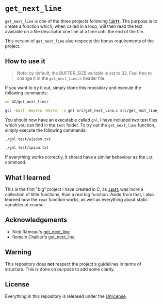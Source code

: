 # ```get_next_line```
```get_next_line``` is one of the three projects following [**```libft```**](https://github.com/maxdesalle/42/tree/main/libft). The purpose is to create a function which, when called in a loop, will then read the text available on a file descriptor one line at a time until the end of the file.

This version of ```get_next_line``` also respects the bonus requirements of the project.

## How to use it

> Note: by default, the BUFFER_SIZE variable is set to 32. Feel free to change it in the ```get_next_line.h``` header file.

If you want to try it out, simply clone this repository and execute the following commands:
```bash
cd 42/get_next_line/
```
```bash
gcc -Wall -Wextra -Werror -o gnl src/get_next_line.c src/get_next_line_utils.c src/main.c
```
You should now have an executable called ```gnl```. I have included two test files which you can find in the ```test``` folder. To try out the ```get_next_line``` function, simply execute the following commands:
```bash
./gnl test/wisdom.txt
```
```bash
./gnl test/ipsum.txt
```
If everything works correctly, it should have a similar behaviour as the ```cat``` command.

## What I learned
This is the first "big" project I have created in C, as [**```libft```**](https://github.com/maxdesalle/42/tree/main/libft) was more a collection of little functions, than a real big function. Aside from that, I also learned how the ```read``` function works, as well as everything about static variables of course.

## Acknowledgements
- Nick Rameau's [get_next_line](https://github.com/R4meau/get_next_line)
- Romain Challier's [get_next_line](https://github.com/rchallie/get_next_line)

## Warning
This repository does **not** respect the project's guidelines in terms of structure. This is done on purpose to add some clarity.

## License
Everything in this repository is released under the [Unlicense](https://github.com/maxdesalle/42/blob/main/LICENSE).
